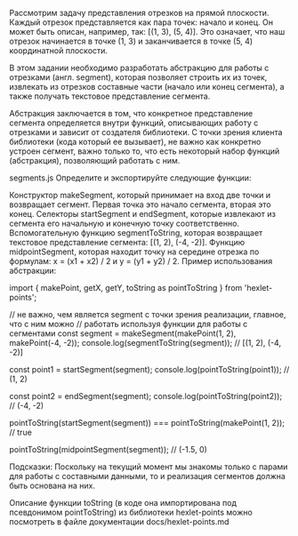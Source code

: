 Рассмотрим задачу представления отрезков на прямой плоскости. Каждый отрезок представляется как пара точек: начало и конец. 
Он может быть описан, например, так: [(1, 3), (5, 4)].
Это означает, что наш отрезок начинается в точке (1, 3) и заканчивается в точке (5, 4) координатной плоскости.

В этом задании необходимо разработать абстракцию для работы с отрезками (англ. segment), которая позволяет строить 
их из точек, извлекать из отрезков составные части (начало или конец сегмента), 
а также получать текстовое представление сегмента.

Абстракция заключается в том, что конкретное представление сегмента определяется внутри функций, 
описывающих работу с отрезками и зависит от создателя библиотеки. 
С точки зрения клиента библиотеки (кода который ее вызывает), не важно как конкретно устроен сегмент, 
важно только то, что есть некоторый набор функций (абстракция), позволяющий работать с ним.

segments.js
Определите и экспортируйте следующие функции:

Конструктор makeSegment, который принимает на вход две точки и возвращает сегмент. Первая точка это начало сегмента, 
вторая это конец.
Селекторы startSegment и endSegment, которые извлекают из сегмента его начальную и конечную точку соответственно.
Вспомогательную функцию segmentToString, которая возвращает текстовое представление сегмента: [(1, 2), (-4, -2)].
Функцию midpointSegment, которая находит точку на середине отрезка по формулaм: x = (x1 + x2) / 2 и y = (y1 + y2) / 2.
Пример использования абстракции:

import { makePoint, getX, getY, toString as pointToString } from 'hexlet-points';

// не важно, чем является segment с точки зрения реализации, главное, что с ним можно
// работать используя функции для работы с сегментами
const segment = makeSegment(makePoint(1, 2), makePoint(-4, -2));
console.log(segmentToString(segment)); // [(1, 2), (-4, -2)]

const point1 = startSegment(segment);
console.log(pointToString(point1)); // (1, 2)

const point2 = endSegment(segment);
console.log(pointToString(point2)); // (-4, -2)

pointToString(startSegment(segment)) === pointToString(makePoint(1, 2)); // true

pointToString(midpointSegment(segment)); // (-1.5, 0)

Подсказки:
Поскольку на текущий момент мы знакомы только с парами для работы с составными данными, 
то и реализация сегментов должна быть основана на них.

Описание функции toString (в коде она импортирована под псевдонимом pointToString) из библиотеки hexlet-points 
можно посмотреть в файле документации docs/hexlet-points.md